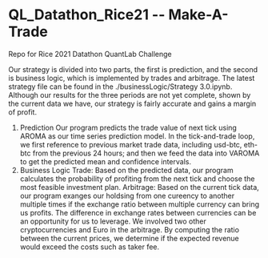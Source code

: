 # QL_Datathon_Rice21 -- Make-A-Trade
Repo for Rice 2021 Datathon QuantLab Challenge

Our strategy is divided into two parts, the first is prediction, and the second is business logic, which is implemented by trades and arbitrage. The latest strategy file can be found in the ./businessLogic/Strategy 3.0.ipynb. Although our results for the three periods are not yet complete, shown by the current data we have, our strategy is fairly accurate and gains a margin of profit.

1. Prediction
    Our program predicts the trade value of next tick using AROMA as our time series prediction model. In the tick-and-trade loop, we first reference to previous market trade data, including usd-btc, eth-btc from the previous 24 hours; and then we feed the data into VAROMA to get the predicted mean and confidence intervals.
2. Business Logic
   Trade: 
        Based on the predicted data, our program calculates the probability of profiting from the next tick and choose the most feasible investment plan.
    Arbitrage: 
        Based on the current tick data, our program exanges our holdsing from one cureency to another multiple times if the exchange ratio between multiple currency can bring us profits. The difference in exchange rates between currencies can be an opportunity for us to leverage. We involved two other cryptocurrencies and Euro in the arbitrage. By computing the ratio between the current prices, we determine if the expected revenue would exceed the costs such as taker fee.
